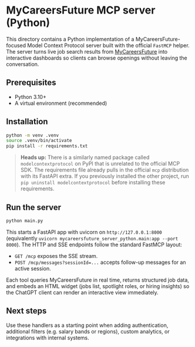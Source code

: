 # MyCareersFuture MCP server (Python)

This directory contains a Python implementation of a MyCareersFuture-focused Model Context Protocol server built with the official `FastMCP` helper. The server turns live job search results from [MyCareersFuture](https://www.mycareersfuture.gov.sg/) into interactive dashboards so clients can browse openings without leaving the conversation.

## Prerequisites

- Python 3.10+
- A virtual environment (recommended)

## Installation

```bash
python -m venv .venv
source .venv/bin/activate
pip install -r requirements.txt
```

> **Heads up:** There is a similarly named package called `modelcontextprotocol`
> on PyPI that is unrelated to the official MCP SDK. The requirements file
> already pulls in the official `mcp` distribution with its FastAPI extra. If
> you previously installed the other project, run `pip uninstall
> modelcontextprotocol` before installing these requirements.

## Run the server

```bash
python main.py
```

This starts a FastAPI app with uvicorn on `http://127.0.0.1:8000` (equivalently
`uvicorn mycareersfuture_server_python.main:app --port 8000`). The HTTP and SSE
endpoints follow the standard FastMCP layout:

- `GET /mcp` exposes the SSE stream.
- `POST /mcp/messages?sessionId=...` accepts follow-up messages for an active session.

Each tool queries MyCareersFuture in real time, returns structured job data, and
embeds an HTML widget (jobs list, spotlight roles, or hiring insights) so the
ChatGPT client can render an interactive view immediately.

## Next steps

Use these handlers as a starting point when adding authentication, additional
filters (e.g. salary bands or regions), custom analytics, or integrations with
internal systems.
